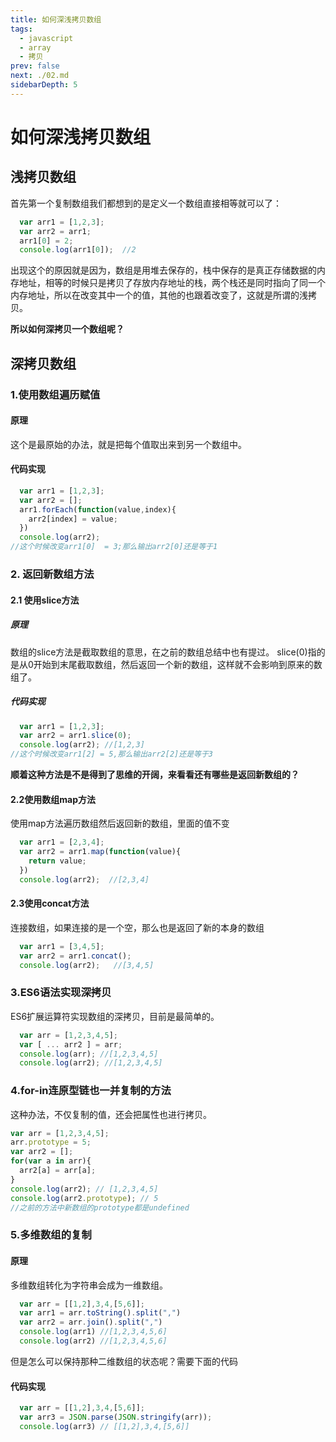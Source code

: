 ```yaml
---
title: 如何深浅拷贝数组
tags: 
  - javascript
  - array
  - 拷贝
prev: false
next: ./02.md
sidebarDepth: 5
---
```

# 如何深浅拷贝数组

## 浅拷贝数组
首先第一个复制数组我们都想到的是定义一个数组直接相等就可以了：
```javascript
  var arr1 = [1,2,3];
  var arr2 = arr1;
  arr1[0] = 2;
  console.log(arr1[0]);  //2
```
出现这个的原因就是因为，数组是用堆去保存的，栈中保存的是真正存储数据的内存地址，相等的时候只是拷贝了存放内存地址的栈，两个栈还是同时指向了同一个内存地址，所以在改变其中一个的值，其他的也跟着改变了，这就是所谓的浅拷贝。

**所以如何深拷贝一个数组呢？**

## 深拷贝数组
### 1.使用数组遍历赋值
#### 原理
这个是最原始的办法，就是把每个值取出来到另一个数组中。
#### 代码实现
```javascript
  var arr1 = [1,2,3];
  var arr2 = [];
  arr1.forEach(function(value,index){
    arr2[index] = value;
  }) 
  console.log(arr2);
//这个时候改变arr1[0]  = 3;那么输出arr2[0]还是等于1

```
### 2. 返回新数组方法
#### 2.1 使用slice方法
##### 原理
数组的slice方法是截取数组的意思，在之前的数组总结中也有提过。
slice(0)指的是从0开始到末尾截取数组，然后返回一个新的数组，这样就不会影响到原来的数组了。
##### 代码实现
```javascript
  var arr1 = [1,2,3];
  var arr2 = arr1.slice(0);
  console.log(arr2); //[1,2,3]
//这个时候改变arr1[2] = 5,那么输出arr2[2]还是等于3
```

**顺着这种方法是不是得到了思维的开阔，来看看还有哪些是返回新数组的？**
#### 2.2使用数组map方法
使用map方法遍历数组然后返回新的数组，里面的值不变
```javascript
  var arr1 = [2,3,4];
  var arr2 = arr1.map(function(value){
    return value;  
  })
  console.log(arr2);  //[2,3,4]
```
#### 2.3使用concat方法
连接数组，如果连接的是一个空，那么也是返回了新的本身的数组
```javascript  
  var arr1 = [3,4,5];
  var arr2 = arr1.concat();
  console.log(arr2);   //[3,4,5]
```

### 3.ES6语法实现深拷贝
ES6扩展运算符实现数组的深拷贝，目前是最简单的。
```javascript
  var arr = [1,2,3,4,5];
  var [ ... arr2 ] = arr;
  console.log(arr); //[1,2,3,4,5]
  console.log(arr2); //[1,2,3,4,5]
```
### 4.for-in连原型链也一并复制的方法
这种办法，不仅复制的值，还会把属性也进行拷贝。
```javascript
var arr = [1,2,3,4,5];
arr.prototype = 5;
var arr2 = [];
for(var a in arr){
  arr2[a] = arr[a];
}
console.log(arr2); // [1,2,3,4,5]
console.log(arr2.prototype); // 5
//之前的方法中新数组的prototype都是undefined

```

### 5.多维数组的复制
#### 原理
多维数组转化为字符串会成为一维数组。
```javascript
  var arr = [[1,2],3,4,[5,6]];
  var arr1 = arr.toString().split(",")
  var arr2 = arr.join().split(",")
  console.log(arr1) //[1,2,3,4,5,6]
  console.log(arr2) //[1,2,3,4,5,6]
```
但是怎么可以保持那种二维数组的状态呢？需要下面的代码
#### 代码实现
```javascript
  var arr = [[1,2],3,4,[5,6]];
  var arr3 = JSON.parse(JSON.stringify(arr));  
  console.log(arr3) // [[1,2],3,4,[5,6]]
```

<Vssue :options="{ locale: 'zh' }"/>